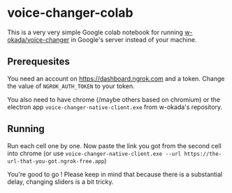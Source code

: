 # voice-changer-colab
This is a very very simple Google colab notebook for running [w-okada/voice-changer](https://github.com/w-okada/voice-changer) in Google's server instead of your machine.

## Prerequesites
You need an account on https://dashboard.ngrok.com and a token. Change the value of `NGROK_AUTH_TOKEN` to your token.

You also need to have chrome (/maybe others based on chromium) or the electron app `voice-changer-native-client.exe` from w-okada's repository.

## Running
Run each cell one by one. Now paste the link you got from the second cell into chrome (or use `voice-changer-native-client.exe --url https://the-url-that-you-got.ngrok-free.app`)

You're good to go ! Please keep in mind that because there is a substantial delay, changing sliders is a bit tricky.
